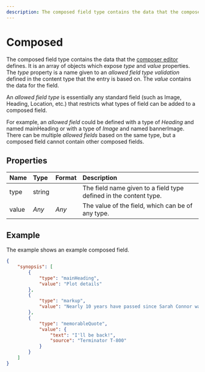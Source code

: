 ```yaml
---
description: The composed field type contains the data that the composer editor defines.
---
```

# Composed

The composed field type contains the data that the [composer editor](https://zenhub.zengenti.com/Contensis/11.3/kb/content-types-and-entries/field-editors/composer.aspx) defines. It is an array of objects which expose *type* and *value* properties. The *type* property is a name given to an *allowed field type validation* defined in the content type that the entry is based on. The *value* contains the data for the field.

An *allowed field type* is essentially any standard field (such as Image, Heading, Location, etc.) that restricts what types of field can be added to a composed field.

For example, an *allowed field* could be defined with a type of *Heading* and named mainHeading or with a type of *Image* and named bannerImage. There can be multiple *allowed fields* based on the same type, but a composed field cannot contain other composed fields.

## Properties

| Name | Type | Format | Description |
| :--- | :--- | :----- | :---------- |
| type | string || The field name given to a field type defined in the content type. |
| value | *Any* | *Any* | The value of the field, which can be of any type. |

## Example

The example shows an example composed field.

```json
{
    "synopsis": [
        {
            "type": "mainHeading",
            "value": "Plot details"
        },
        {
            "type": "markup",
            "value": "Nearly 10 years have passed since Sarah Connor was targeted for termination by a cyborg from the future. Now her son, John, the future leader of the resistance, is the target for a newer, more deadly terminator. Once again, the resistance has managed to send a protector back to attempt to save John and his mother Sarah."
        },
        {
            "type": "memorableQuote",
            "value": {
                "text": "I'll be back!",
                "source": "Terminator T-800"
            }
        }
    ]
}
```
